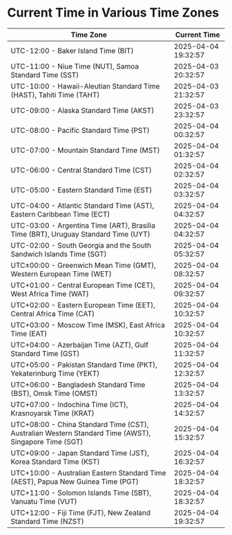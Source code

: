 # Current Time in Various Time Zones

| Time Zone | Current Time |
|-----------|--------------|
| UTC-12:00 - Baker Island Time (BIT) | 2025-04-04 19:32:57 |
| UTC-11:00 - Niue Time (NUT), Samoa Standard Time (SST) | 2025-04-03 20:32:57 |
| UTC-10:00 - Hawaii-Aleutian Standard Time (HAST), Tahiti Time (TAHT) | 2025-04-03 21:32:57 |
| UTC-09:00 - Alaska Standard Time (AKST) | 2025-04-03 23:32:57 |
| UTC-08:00 - Pacific Standard Time (PST) | 2025-04-04 00:32:57 |
| UTC-07:00 - Mountain Standard Time (MST) | 2025-04-04 01:32:57 |
| UTC-06:00 - Central Standard Time (CST) | 2025-04-04 02:32:57 |
| UTC-05:00 - Eastern Standard Time (EST) | 2025-04-04 03:32:57 |
| UTC-04:00 - Atlantic Standard Time (AST), Eastern Caribbean Time (ECT) | 2025-04-04 04:32:57 |
| UTC-03:00 - Argentina Time (ART), Brasília Time (BRT), Uruguay Standard Time (UYT) | 2025-04-04 04:32:57 |
| UTC-02:00 - South Georgia and the South Sandwich Islands Time (SGT) | 2025-04-04 05:32:57 |
| UTC±00:00 - Greenwich Mean Time (GMT), Western European Time (WET) | 2025-04-04 08:32:57 |
| UTC+01:00 - Central European Time (CET), West Africa Time (WAT) | 2025-04-04 09:32:57 |
| UTC+02:00 - Eastern European Time (EET), Central Africa Time (CAT) | 2025-04-04 10:32:57 |
| UTC+03:00 - Moscow Time (MSK), East Africa Time (EAT) | 2025-04-04 10:32:57 |
| UTC+04:00 - Azerbaijan Time (AZT), Gulf Standard Time (GST) | 2025-04-04 11:32:57 |
| UTC+05:00 - Pakistan Standard Time (PKT), Yekaterinburg Time (YEKT) | 2025-04-04 12:32:57 |
| UTC+06:00 - Bangladesh Standard Time (BST), Omsk Time (OMST) | 2025-04-04 13:32:57 |
| UTC+07:00 - Indochina Time (ICT), Krasnoyarsk Time (KRAT) | 2025-04-04 14:32:57 |
| UTC+08:00 - China Standard Time (CST), Australian Western Standard Time (AWST), Singapore Time (SGT) | 2025-04-04 15:32:57 |
| UTC+09:00 - Japan Standard Time (JST), Korea Standard Time (KST) | 2025-04-04 16:32:57 |
| UTC+10:00 - Australian Eastern Standard Time (AEST), Papua New Guinea Time (PGT) | 2025-04-04 18:32:57 |
| UTC+11:00 - Solomon Islands Time (SBT), Vanuatu Time (VUT) | 2025-04-04 18:32:57 |
| UTC+12:00 - Fiji Time (FJT), New Zealand Standard Time (NZST) | 2025-04-04 19:32:57 |
